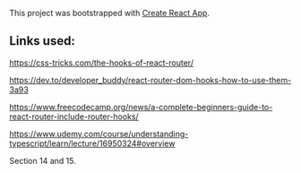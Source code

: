 This project was bootstrapped with [Create React App](https://github.com/facebook/create-react-app).

## Links used:

https://css-tricks.com/the-hooks-of-react-router/

https://dev.to/developer_buddy/react-router-dom-hooks-how-to-use-them-3a93

https://www.freecodecamp.org/news/a-complete-beginners-guide-to-react-router-include-router-hooks/

https://www.udemy.com/course/understanding-typescript/learn/lecture/16950324#overview

Section 14 and 15.
